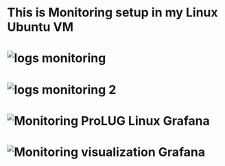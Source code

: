 # This is Monitoring setup in my Linux Ubuntu VM
# ![logs monitoring](https://github.com/ghaBBster/ghaBBster.github.io/assets/173651661/83537cc1-6a5d-4d4b-a7bc-4a068117d59b)
# ![logs monitoring 2](https://github.com/ghaBBster/ghaBBster.github.io/assets/173651661/2465cd95-3025-4d39-aaf7-891644c43214)
# ![Monitoring ProLUG Linux Grafana](https://github.com/ghaBBster/ghaBBster.github.io/assets/173651661/216fd263-077e-426d-8acc-e67b2a22481b)
# ![Monitoring visualization Grafana](https://github.com/ghaBBster/ghaBBster.github.io/assets/173651661/a208df83-73ad-4656-92a8-ef2ef201fdc8)
